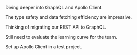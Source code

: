 Diving deeper into GraphQL and Apollo Client.

The type safety and data fetching efficiency are impressive.

Thinking of migrating our REST API to GraphQL.

Still need to evaluate the learning curve for the team.

Set up Apollo Client in a test project.